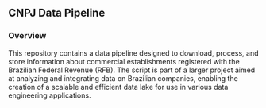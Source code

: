 ## CNPJ Data Pipeline

### Overview
This repository contains a data pipeline designed to download, process, and store information about commercial establishments registered with the Brazilian Federal Revenue (RFB). The script is part of a larger project aimed at analyzing and integrating data on Brazilian companies, enabling the creation of a scalable and efficient data lake for use in various data engineering applications.
